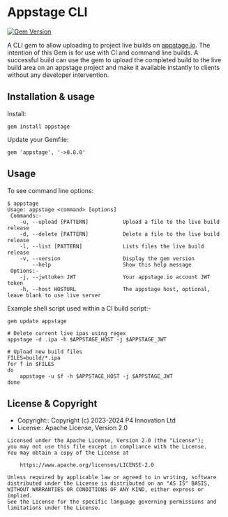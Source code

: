 # Appstage CLI

[![Gem Version](https://badge.fury.io/rb/appstage.svg)](https://badge.fury.io/rb/appstage)

A CLI gem to allow uploading to project live builds on [appstage.io](https://wwww.appstage.io). The intention of this Gem is for use with CI and command line builds. A successful build can use the gem to upload the completed build to the live build area on an appstage project and make it available instantly to clients without any developer intervention. 

## Installation & usage

Install:

```
gem install appstage
```

Update your Gemfile:

```
gem 'appstage', '->0.8.0'
```

## Usage

To see command line options:

```
$ appstage
Usage: appstage <command> [options]
 Commands:-
    -u, --upload [PATTERN]           Upload a file to the live build release
    -d, --delete [PATTERN]           Delete a file to the live build release
    -l, --list [PATTERN]             Lists files the live build release
    -v, --version                    Display the gem version
        --help                       Show this help message
 Options:-
    -j, --jwttoken JWT               Your appstage.io account JWT token
    -h, --host HOSTURL               The appstage host, optional, leave blank to use live server
```

Example shell script used within a CI build script:-

```
gem update appstage

# Delete current live ipas using regex
appstage -d .ipa -h $APPSTAGE_HOST -j $APPSTAGE_JWT

# Upload new build files
FILES=build/*.ipa
for f in $FILES
do
	appstage -u $f -h $APPSTAGE_HOST -j $APPSTAGE_JWT
done
```

## License & Copyright

- Copyright:: Copyright (c) 2023-2024 P4 Innovation Ltd
- License:: Apache License, Version 2.0

```text
Licensed under the Apache License, Version 2.0 (the "License");
you may not use this file except in compliance with the License.
You may obtain a copy of the License at

    https://www.apache.org/licenses/LICENSE-2.0

Unless required by applicable law or agreed to in writing, software
distributed under the License is distributed on an "AS IS" BASIS,
WITHOUT WARRANTIES OR CONDITIONS OF ANY KIND, either express or implied.
See the License for the specific language governing permissions and
limitations under the License.
```